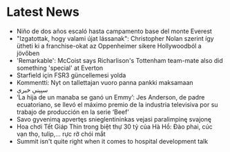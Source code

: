 # Latest News
-  Niño de dos años escaló hasta campamento base del monte Everest
-  "Izgatottak, hogy valami újat lássanak": Christopher Nolan szerint így ütheti ki a franchise-okat az Oppenheimer sikere Hollywoodból a jövőben
-  'Remarkable': McCoist says Richarlison's Tottenham team-mate also did something 'special' at Everton
-  Starfield için FSR3 güncellemesi yolda
-  Kommentti: Nyt on tallettajan vuoro panna pankki maksamaan
-  سپېنې خبرې
-  ‘La hija de un manaba se ganó un Emmy’: Jes Anderson, de padre ecuatoriano, se llevó el máximo premio de la industria televisiva por su trabajo de producción en la serie ‘Beef’
-  Savo gyvenimą apvertęs snieglentininkas vejasi paralimpinę svajonę
-  Hoa chơi Tết Giáp Thìn trong biệt thự 30 tỷ của Hà Hồ: Đào phai, cúc vạn thọ, tulip,... rực rỡ chói mắt
-  Summit isn't quite right when it comes to hospital development talk
